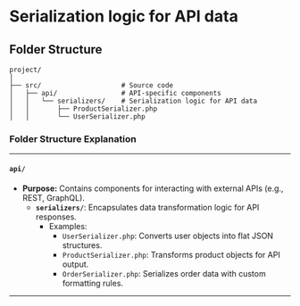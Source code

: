 # Serialization logic for API data

## Folder Structure

```
project/
│
├── src/                    # Source code
│   ├── api/                # API-specific components
│   │   └── serializers/    # Serialization logic for API data
│   │       ├── ProductSerializer.php
│   │       └── UserSerializer.php
```


### **Folder Structure Explanation**

* * *

#### **`api/`**

- **Purpose:** Contains components for interacting with external APIs (e.g., REST, GraphQL).
    - **`serializers/`**: Encapsulates data transformation logic for API responses.
        - Examples:
            - `UserSerializer.php`: Converts user objects into flat JSON structures.
            - `ProductSerializer.php`: Transforms product objects for API output.
            - `OrderSerializer.php`: Serializes order data with custom formatting rules.

* * *
